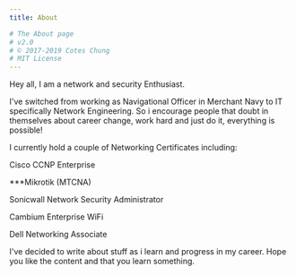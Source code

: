 ```yaml
---
title: About

# The About page
# v2.0
# © 2017-2019 Cotes Chung
# MIT License
---
```


Hey all, I am a network and security Enthusiast. 

I've switched from working as Navigational Officer in Merchant Navy to IT specifically Network Engineering. So i encourage people that doubt in themselves about career change, work hard and just do it, everything is possible!

I currently hold a couple of Networking Certificates including:

Cisco CCNP Enterprise

***Mikrotik (MTCNA)

Sonicwall Network Security Administrator

Cambium Enterprise WiFi 

Dell Networking Associate

I've decided to write about stuff as i learn and progress in my career. Hope you like the content and that you learn something. 
